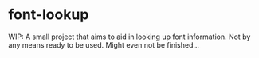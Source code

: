 # font-lookup

WIP: A small project that aims to aid in looking up font information. Not by any
means ready to be used. Might even not be finished...